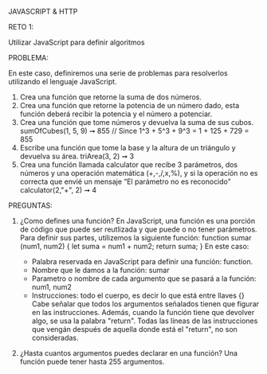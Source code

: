 JAVASCRIPT & HTTP


RETO 1:

Utilizar JavaScript para definir algoritmos


PROBLEMA:

En este caso, definiremos una serie de problemas para resolverlos utilizando el lenguaje JavaScript.
1. Crea una función que retorne la suma de dos números.
2. Crea una función que retorne la potencia de un número dado, esta función deberá recibir la potencia y el número a potenciar.
3. Crea una función que tome números y devuelva la suma de sus cubos. sumOfCubes(1, 5, 9) ➞ 855
// Since 1^3 + 5^3 + 9^3 = 1 + 125 + 729 = 855
4. Escribe una función que tome la base y la altura de un triángulo y devuelva su área.
triArea(3, 2) ➞ 3
5. Crea una función llamada calculator que recibe 3 parámetros, dos números y
una operación matemática (+,-,/,x,%), y si la operación no es correcta que envié un mensaje “El parámetro no es reconocido” calculator(2,"+", 2) ➞ 4


PREGUNTAS:

1. ¿Como defines una función?
    En JavaScript, una función es una porción de código que puede ser reutlizada y que puede o no tener parámetros. 
    Para definir sus partes, utilizemos la siguiente función:
        function sumar (num1, num2) {
            let suma = num1 + num2;
            return suma;
        }
    En este caso:
    - Palabra reservada en JavaScript para definir una función: function.
    - Nombre que le damos a la función: sumar
    - Parametro o nombre de cada argumento que se pasará a la función: num1, num2
    - Instrucciones: todo el cuerpo, es decir lo que está entre llaves {}
    Cabe señalar que todos los argumentos señalados tienen que figurar en las instrucciones. Además, cuando la función tiene que devolver algo, se usa la palabra "return". Todas las líneas de las instrucciones que vengán después de aquella donde está el "return", no son consideradas. 

2. ¿Hasta cuantos argumentos puedes declarar en una función?
    Una función puede tener hasta 255 argumentos.



